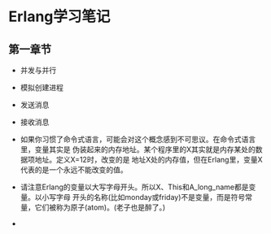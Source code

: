 # Erlang学习笔记

## 第一章节

- 并发与并行

- 模拟创建进程

- 发送消息

- 接收消息

- 如果你习惯了命令式语言，可能会对这个概念感到不可思议。在命令式语言里，变量其实是
  伪装起来的内存地址。某个程序里的X其实就是内存某处的数据项地址。定义X=12时，改变的是
  地址X处的内存值，但在Erlang里，变量X代表的是一个永远不能改变的值。

- 请注意Erlang的变量以大写字母开头。所以X、This和A_long_name都是变量。以小写字母
  开头的名称(比如monday或friday)不是变量，而是符号常量，它们被称为原子(atom)。(老子也是醉了。)	

- ​


  ​			
  ​		
  ​	
